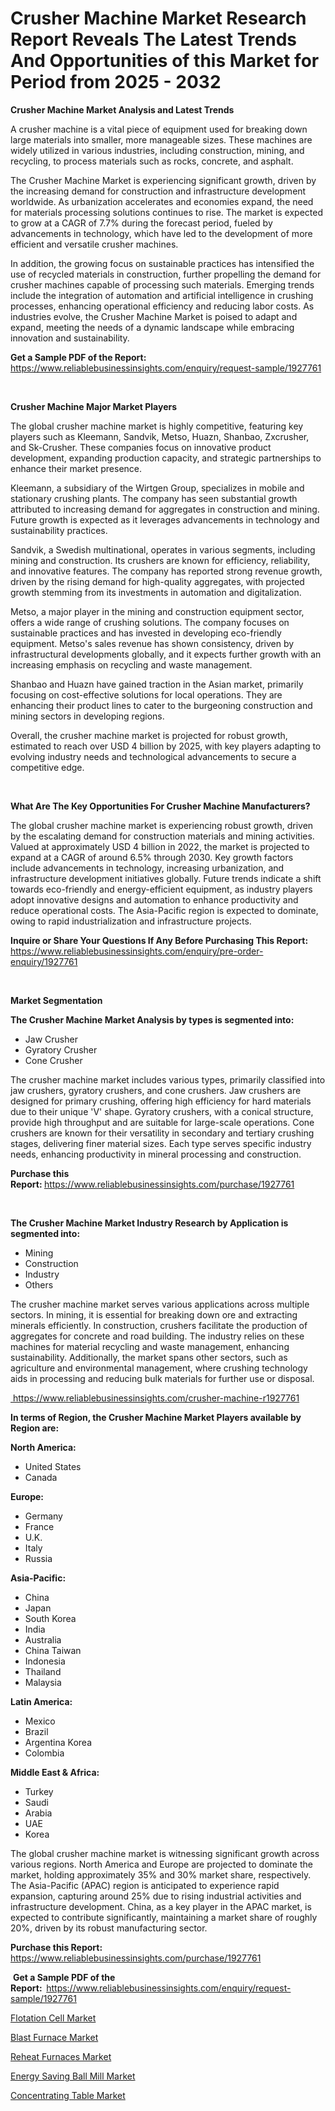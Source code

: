 <p><h1>Crusher Machine Market Research Report Reveals The Latest Trends And Opportunities of this Market for Period from 2025 - 2032</h1></p><p><strong>Crusher Machine Market Analysis and Latest Trends</strong></p>
<p><p>A crusher machine is a vital piece of equipment used for breaking down large materials into smaller, more manageable sizes. These machines are widely utilized in various industries, including construction, mining, and recycling, to process materials such as rocks, concrete, and asphalt. </p><p>The Crusher Machine Market is experiencing significant growth, driven by the increasing demand for construction and infrastructure development worldwide. As urbanization accelerates and economies expand, the need for materials processing solutions continues to rise. The market is expected to grow at a CAGR of 7.7% during the forecast period, fueled by advancements in technology, which have led to the development of more efficient and versatile crusher machines. </p><p>In addition, the growing focus on sustainable practices has intensified the use of recycled materials in construction, further propelling the demand for crusher machines capable of processing such materials. Emerging trends include the integration of automation and artificial intelligence in crushing processes, enhancing operational efficiency and reducing labor costs. As industries evolve, the Crusher Machine Market is poised to adapt and expand, meeting the needs of a dynamic landscape while embracing innovation and sustainability.</p></p>
<p><strong>Get a Sample PDF of the Report:&nbsp;</strong> <a href="https://www.reliablebusinessinsights.com/enquiry/request-sample/1927761?utm_campaign=112&utm_medium=2&utm_source=Github&utm_content=ia&utm_term=20022025&utm_id=crusher-machine">https://www.reliablebusinessinsights.com/enquiry/request-sample/1927761</a></p>
<p>&nbsp;</p>
<p><strong>Crusher Machine Major Market Players</strong></p>
<p><p>The global crusher machine market is highly competitive, featuring key players such as Kleemann, Sandvik, Metso, Huazn, Shanbao, Zxcrusher, and Sk-Crusher. These companies focus on innovative product development, expanding production capacity, and strategic partnerships to enhance their market presence.</p><p>Kleemann, a subsidiary of the Wirtgen Group, specializes in mobile and stationary crushing plants. The company has seen substantial growth attributed to increasing demand for aggregates in construction and mining. Future growth is expected as it leverages advancements in technology and sustainability practices.</p><p>Sandvik, a Swedish multinational, operates in various segments, including mining and construction. Its crushers are known for efficiency, reliability, and innovative features. The company has reported strong revenue growth, driven by the rising demand for high-quality aggregates, with projected growth stemming from its investments in automation and digitalization.</p><p>Metso, a major player in the mining and construction equipment sector, offers a wide range of crushing solutions. The company focuses on sustainable practices and has invested in developing eco-friendly equipment. Metso's sales revenue has shown consistency, driven by infrastructural developments globally, and it expects further growth with an increasing emphasis on recycling and waste management.</p><p>Shanbao and Huazn have gained traction in the Asian market, primarily focusing on cost-effective solutions for local operations. They are enhancing their product lines to cater to the burgeoning construction and mining sectors in developing regions.</p><p>Overall, the crusher machine market is projected for robust growth, estimated to reach over USD 4 billion by 2025, with key players adapting to evolving industry needs and technological advancements to secure a competitive edge.</p></p>
<p>&nbsp;</p>
<p><strong>What Are The Key Opportunities For Crusher Machine Manufacturers?</strong></p>
<p><p>The global crusher machine market is experiencing robust growth, driven by the escalating demand for construction materials and mining activities. Valued at approximately USD 4 billion in 2022, the market is projected to expand at a CAGR of around 6.5% through 2030. Key growth factors include advancements in technology, increasing urbanization, and infrastructure development initiatives globally. Future trends indicate a shift towards eco-friendly and energy-efficient equipment, as industry players adopt innovative designs and automation to enhance productivity and reduce operational costs. The Asia-Pacific region is expected to dominate, owing to rapid industrialization and infrastructure projects.</p></p>
<p><strong>Inquire or Share Your Questions If Any Before Purchasing This Report:</strong> <a href="https://www.reliablebusinessinsights.com/enquiry/pre-order-enquiry/1927761?utm_campaign=112&utm_medium=2&utm_source=Github&utm_content=ia&utm_term=20022025&utm_id=crusher-machine">https://www.reliablebusinessinsights.com/enquiry/pre-order-enquiry/1927761</a></p>
<p>&nbsp;</p>
<p><strong>Market Segmentation</strong></p>
<p><strong>The Crusher Machine Market Analysis by types is segmented into:</strong></p>
<p><ul><li>Jaw Crusher</li><li>Gyratory Crusher</li><li>Cone Crusher</li></ul></p>
<p><p>The crusher machine market includes various types, primarily classified into jaw crushers, gyratory crushers, and cone crushers. Jaw crushers are designed for primary crushing, offering high efficiency for hard materials due to their unique 'V' shape. Gyratory crushers, with a conical structure, provide high throughput and are suitable for large-scale operations. Cone crushers are known for their versatility in secondary and tertiary crushing stages, delivering finer material sizes. Each type serves specific industry needs, enhancing productivity in mineral processing and construction.</p></p>
<p><strong>Purchase this Report:&nbsp;</strong><a href="https://www.reliablebusinessinsights.com/purchase/1927761?utm_campaign=112&utm_medium=2&utm_source=Github&utm_content=ia&utm_term=20022025&utm_id=crusher-machine">https://www.reliablebusinessinsights.com/purchase/1927761</a></p>
<p>&nbsp;</p>
<p><strong>The Crusher Machine Market Industry Research by Application is segmented into:</strong></p>
<p><ul><li>Mining</li><li>Construction</li><li>Industry</li><li>Others</li></ul></p>
<p><p>The crusher machine market serves various applications across multiple sectors. In mining, it is essential for breaking down ore and extracting minerals efficiently. In construction, crushers facilitate the production of aggregates for concrete and road building. The industry relies on these machines for material recycling and waste management, enhancing sustainability. Additionally, the market spans other sectors, such as agriculture and environmental management, where crushing technology aids in processing and reducing bulk materials for further use or disposal.</p></p>
<p><a href="https://www.reliablebusinessinsights.com/crusher-machine-r1927761?utm_campaign=112&utm_medium=2&utm_source=Github&utm_content=ia&utm_term=20022025&utm_id=crusher-machine">&nbsp;https://www.reliablebusinessinsights.com/crusher-machine-r1927761</a></p>
<p><strong>In terms of Region, the Crusher Machine Market Players available by Region are:</strong></p>
<p>
    <p> <strong> North America: </strong>
        <ul>
            <li>United States</li>
            <li>Canada</li>
        </ul>
        </p> 
    <p> <strong> Europe: </strong>
        <ul>
            <li>Germany</li>
            <li>France</li>
            <li>U.K.</li>
            <li>Italy</li>
            <li>Russia</li>
        </ul>
        </p> 
    <p> <strong> Asia-Pacific: </strong>
        <ul>
            <li>China</li>
            <li>Japan</li>
            <li>South Korea</li>
            <li>India</li>
            <li>Australia</li>
            <li>China Taiwan</li>
            <li>Indonesia</li>
            <li>Thailand</li>
            <li>Malaysia</li>
        </ul>
        </p> 
    <p> <strong> Latin America: </strong>
        <ul>
            <li>Mexico</li>
            <li>Brazil</li>
            <li>Argentina Korea</li>
            <li>Colombia</li>
        </ul>
        </p> 
    <p> <strong> Middle East & Africa: </strong>
        <ul>
            <li>Turkey</li>
            <li>Saudi</li>
            <li>Arabia</li>
            <li>UAE</li>
            <li>Korea</li>
        </ul>
    </p>
    </p>
<p><p>The global crusher machine market is witnessing significant growth across various regions. North America and Europe are projected to dominate the market, holding approximately 35% and 30% market share, respectively. The Asia-Pacific (APAC) region is anticipated to experience rapid expansion, capturing around 25% due to rising industrial activities and infrastructure development. China, as a key player in the APAC market, is expected to contribute significantly, maintaining a market share of roughly 20%, driven by its robust manufacturing sector.</p></p>
<p><strong>Purchase this Report: </strong><a href="https://www.reliablebusinessinsights.com/purchase/1927761?utm_campaign=112&utm_medium=2&utm_source=Github&utm_content=ia&utm_term=20022025&utm_id=crusher-machine">https://www.reliablebusinessinsights.com/purchase/1927761</a></p>
<p>&nbsp;<strong>Get a Sample PDF of the Report:&nbsp;&nbsp;</strong><a href="https://www.reliablebusinessinsights.com/enquiry/request-sample/1927761?utm_campaign=112&utm_medium=2&utm_source=Github&utm_content=ia&utm_term=20022025&utm_id=crusher-machine">https://www.reliablebusinessinsights.com/enquiry/request-sample/1927761</a></p>
<p><strong></strong></p>
<p><p><a href="https://github.com/leehihkl/Market-Research-Report-List-1/blob/main/flotation-cell-market.md?utm_campaign=112&utm_medium=2&utm_source=Github&utm_content=ia&utm_term=20022025&utm_id=crusher-machine">Flotation Cell Market</a></p><p><a href="https://github.com/khanyearimse/Market-Research-Report-List-1/blob/main/blast-furnace-market.md?utm_campaign=112&utm_medium=2&utm_source=Github&utm_content=ia&utm_term=20022025&utm_id=crusher-machine">Blast Furnace Market</a></p><p><a href="https://github.com/osamhcombre/Market-Research-Report-List-1/blob/main/reheat-furnaces-market.md?utm_campaign=112&utm_medium=2&utm_source=Github&utm_content=ia&utm_term=20022025&utm_id=crusher-machine">Reheat Furnaces Market</a></p><p><a href="https://github.com/palejsaafuu/Market-Research-Report-List-1/blob/main/energy-saving-ball-mill-market.md?utm_campaign=112&utm_medium=2&utm_source=Github&utm_content=ia&utm_term=20022025&utm_id=crusher-machine">Energy Saving Ball Mill Market</a></p><p><a href="https://github.com/guleealhani/Market-Research-Report-List-1/blob/main/concentrating-table-market.md?utm_campaign=112&utm_medium=2&utm_source=Github&utm_content=ia&utm_term=20022025&utm_id=crusher-machine">Concentrating Table Market</a></p></p>